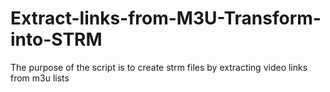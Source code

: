 # Extract-links-from-M3U-Transform-into-STRM
The purpose of the script is to create strm files by extracting video links from m3u lists
